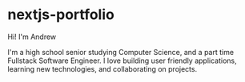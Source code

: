 # nextjs-portfolio

Hi! I'm Andrew

I'm a high school senior studying Computer Science, and a part time Fullstack Software Engineer. I love building user friendly applications, learning new technologies, and collaborating on projects.

